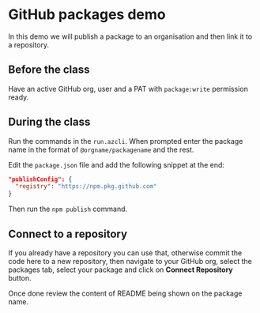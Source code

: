 # GitHub packages demo

In this demo we will publish a package to an organisation and then link it to a repository.

## Before the class

Have an active GitHub org, user and a PAT with `package:write` permission ready.

## During the class

Run the commands in the `run.azcli`. When prompted enter the package name in the format of `@orgname/packagename` and the rest.

Edit the `package.json` file and add the following snippet at the end:

```json
"publishConfig": {
  "registry": "https://npm.pkg.github.com"
}
```

Then run the `npm publish` command.

## Connect to a repository

If you already have a repository you can use that, otherwise commit the code here to a new repository, then navigate to your GitHub org, select the packages tab, select your package and click on **Connect Repository** button.

Once done review the content of README being shown on the package name.
